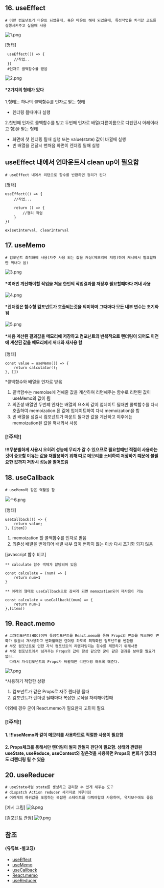 ## 16. useEffect
    # 어떤 컴포넌트가 마운트 되었을때, 혹은 마운트 해제 되었을때, 특정작업을 처리할 코드를 실행시켜주고 싶을때 사용
![1.png](1.png)

[형태]
```
 useEffect(() => {
    //작업..
 }) 
 #인자로 콜백함수를 받음
```

![2.png](2.png)

#### *2가지의 형태가 있다

1.형태는 하나의 콜백함수를 인자로 받는 형태
- 렌더링 될때마다 실행

2.첫번째 인자로 콜백합수를 받고 두번째 인자로 배열(다른이름으로 디펜던시 어레이라고 함)을 받는 형태
- 화면에 첫 렌더링 될때 실행 또는 value(state) 값이 바귈때 실행
- 빈 배열을 전달시 맨처음 화면이 렌더링 될때 실행


## useEffect 내에서 언마운트시 clean up이 필요함
    # useEffect 내에서 리턴으로 함수를 반환하면 정리가 된다  

[형태]
```
useEffect(() => {   
    //작업...
      
    return () => {      
        //정리 작업     
    }   
})

ex)setInterval, clearInterval
```  

## 17. useMemo

    # 컴포넌트 최적화에 사용(자주 사용 되는 값을 캐싱(메모리에 저장)하여 캐시에서 필요할때만 꺼내다 씀)
![3.png](3.png)

#### *여러번 계산해야할 작업을 처음 한번의 작업결과를 저장후 필요할때마다 꺼내 사용

![4.png](4.png)

#### *렌더링은 함수형 컴포넌트가 호출되는것을 의미하며 그때마다 모든 내부 변수는 초기화 됨

![5.png](5.png)

#### *처음 계산된 결과값을 메모리에 저장하고 컴포넌트의 반복적으로 렌더링이 되어도 이전에 계산된 값을 메모리에서 꺼내와 재사용 함

[형태]
```
const value = useMemo(() => {   
    return calculator();
}, [])

```  
*콜백함수와 배열을 인자로 받음
1. 콜백함수는 memoise에 전해줄 값을 계산하여 리턴해주는 함수로 리턴된 값이 useMemo의 값이 됨
2. 의존성 배열인 두번쨰 인자는 배열의 요소의 값이 업데이트 될때만 콜백함수를 다시 호출하여 memoization 된 값에 업데이트하여 다시 memoization을 함
3. 빈 배열을 넘길시 컴포넌트가 마운트 될때만 값을 계산하고 이후에는 memoization된 값을 꺼내와서 사용

### [!주의!]
#### !!!무분별하게 사용시 오히려 성능에 무리가 갈 수 있으므로 필요할때만 적절히 사용하는것이 중요함 이유는 값을 재활용하기 위해 따로 메모리를 소비하여 저장하기 떄문에 불필요한 값까지 저장시 성능을 떨어뜨림

## 18. useCallback
    # useMemo와 같은 역할을 함  

![ᄉ6.png](6.png)


[형태]
```
useCallback(() => {   
    return value;
}, [item])

```  
1. memoization 할 콜백함수를 인자로 받음
2. 의존성 배열을 받게되어 배열 내부 값이 변하지 않는 이상 다시 초기화 되지 않음

[javascript 함수 비교]
```
** calculate 함수 객체가 할당되어 있음

const calculate = (num) => {
    return num+1
}

** 아래의 형태로 useCallback으로 감싸게 되면 memozation되어 재사용이 가능

const calculate = useCallback((num) => {
    return num+1
},[item])
```

## 19. React.memo
    # 고차컴포넌트(HOC)이며 특정컴포넌트를 React.memo를 통해 Props의 변화를 체크하여 변화가 없을시 재사용하고 변화할때만 렌더링 하도록 최적화된 컴포넌트를 반환함
    # 부모 컴포넌트로 인한 자식 컴포넌트의 리랜더링되는 횟수를 제한하기 위해사용
    # 부모 컴포넌트에서 넘겨주는 Props의 값이 항상 같으면 굳이 같은 결과를 보여줄 필요가 없다. 
      따라서 자식컴포넌트의 Props가 바뀔때만 리렌더링 하도록 해준다.

![7.png](7.png)

*사용하기 적합한 상황
1. 컴포넌트가 같은 Props로 자주 렌더링 될때
2. 컴포넌트가 렌더링 될때마다 복잡한 로직을 처리해야할때

이외에 경우 굳이 React.memo가 필요한지 고민이 필요

### [!주의!]
#### 1. !!!useMemo와 같이 메모리를 사용하므로 적절한 사용이 필요함
#### 2. Props체크를 통해서만 렌더링이 될지 안될지 판단이 필요함. 상태와 관련된 useState, useReduce, useContext와 같은것을 사용하면 Props의 변화가 없더라도 리렌더링 될 수 있음

## 20. useReducer
    # useState처럼 state를 생성하고 관리할 수 있게 해주는 도구
    # dispatch Action reducer 세가지로 이루어짐
    # 여러개의 하위값을 포함하는 복잡한 스테이트를 다뤄야할떄 사용하며, 유지보수에도 좋음

[예시 그림]
![8.png](8.png)

[컴포넌트 관점]
![9.png](9.png)

## 참조
#### (유튜브 -별코딩)

- [useEffect](https://www.youtube.com/watch?v=kyodvzc5GHU)
- [useMemo](https://www.youtube.com/watch?v=e-CnI8Q5RY4)
- [useCallback](https://www.youtube.com/watch?v=XfUF9qLa3mU&t=0s)
- [React.memo](https://www.youtube.com/watch?v=oqUgcxwrnSY&t=501s)
- [useReducer](https://www.youtube.com/watch?v=tdORpiegLg0)
